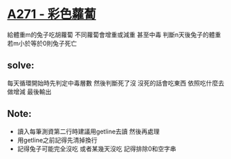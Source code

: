 # [A271 - 彩色蘿蔔](https://zerojudge.tw/ShowProblem?problemid=a271)

給體重m的兔子吃胡蘿蔔
不同蘿蔔會增重或減重 甚至中毒
判斷n天後兔子的體重
若m小於等於0則兔子死亡

## solve:
每天循環開始時先判定中毒層數
然後判斷死了沒
沒死的話會吃東西 依照吃什麼去做增減
最後輸出

## Note:
- 讀入每筆測資第二行時建議用getline去讀 然後再處理
- 用getline之前記得先清掉換行
- 記得兔子可能完全沒吃 或者某幾天沒吃 記得排除0和空字串